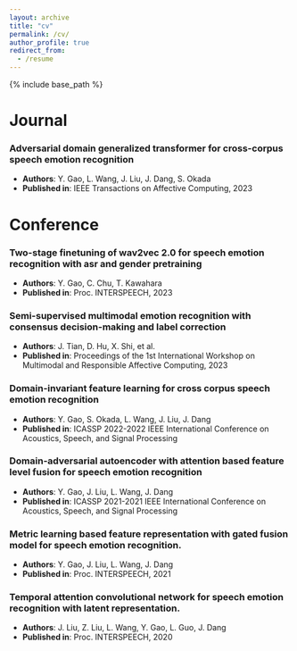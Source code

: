 ```yaml
---
layout: archive
title: "cv"
permalink: /cv/
author_profile: true
redirect_from:
  - /resume
---
```


{% include base_path %}

Journal
======
### Adversarial domain generalized transformer for cross-corpus speech emotion recognition
- **Authors**: Y. Gao, L. Wang, J. Liu, J. Dang, S. Okada
- **Published in**: IEEE Transactions on Affective Computing, 2023

Conference
======

### Two-stage finetuning of wav2vec 2.0 for speech emotion recognition with asr and gender pretraining
- **Authors**: Y. Gao, C. Chu, T. Kawahara
- **Published in**: Proc. INTERSPEECH, 2023

### Semi-supervised multimodal emotion recognition with consensus decision-making and label correction
- **Authors**: J. Tian, D. Hu, X. Shi, et al.
- **Published in**: Proceedings of the 1st International Workshop on Multimodal and Responsible Affective Computing, 2023

### Domain-invariant feature learning for cross corpus speech emotion recognition
- **Authors**: Y. Gao, S. Okada, L. Wang, J. Liu, J. Dang
- **Published in**: ICASSP 2022-2022 IEEE International Conference on Acoustics, Speech, and Signal Processing

### Domain-adversarial autoencoder with attention based feature level fusion for speech emotion recognition
- **Authors**: Y. Gao, J. Liu, L. Wang, J. Dang
- **Published in**: ICASSP 2021-2021 IEEE International Conference on Acoustics, Speech, and Signal Processing

### Metric learning based feature representation with gated fusion model for speech emotion recognition.
- **Authors**: Y. Gao, J. Liu, L. Wang, J. Dang
- **Published in**: Proc. INTERSPEECH, 2021

### Temporal attention convolutional network for speech emotion recognition with latent representation.
- **Authors**: J. Liu, Z. Liu, L. Wang, Y. Gao, L. Guo, J. Dang
- **Published in**: Proc. INTERSPEECH, 2020


  
